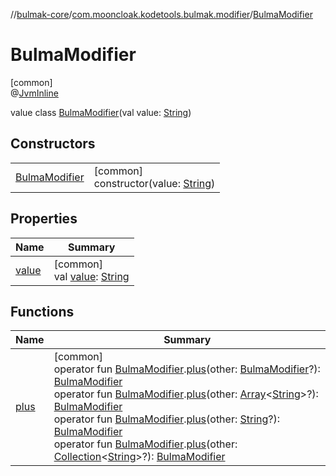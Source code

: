 //[bulmak-core](../../../index.md)/[com.mooncloak.kodetools.bulmak.modifier](../index.md)/[BulmaModifier](index.md)

# BulmaModifier

[common]\
@[JvmInline](https://kotlinlang.org/api/core/kotlin-stdlib/kotlin.jvm/-jvm-inline/index.html)

value class [BulmaModifier](index.md)(val value: [String](https://kotlinlang.org/api/core/kotlin-stdlib/kotlin/-string/index.html))

## Constructors

| | |
|---|---|
| [BulmaModifier](-bulma-modifier.md) | [common]<br>constructor(value: [String](https://kotlinlang.org/api/core/kotlin-stdlib/kotlin/-string/index.html)) |

## Properties

| Name | Summary |
|---|---|
| [value](value.md) | [common]<br>val [value](value.md): [String](https://kotlinlang.org/api/core/kotlin-stdlib/kotlin/-string/index.html) |

## Functions

| Name | Summary |
|---|---|
| [plus](../plus.md) | [common]<br>operator fun [BulmaModifier](index.md).[plus](../plus.md)(other: [BulmaModifier](index.md)?): [BulmaModifier](index.md)<br>operator fun [BulmaModifier](index.md).[plus](../plus.md)(other: [Array](https://kotlinlang.org/api/core/kotlin-stdlib/kotlin/-array/index.html)&lt;[String](https://kotlinlang.org/api/core/kotlin-stdlib/kotlin/-string/index.html)&gt;?): [BulmaModifier](index.md)<br>operator fun [BulmaModifier](index.md).[plus](../plus.md)(other: [String](https://kotlinlang.org/api/core/kotlin-stdlib/kotlin/-string/index.html)?): [BulmaModifier](index.md)<br>operator fun [BulmaModifier](index.md).[plus](../plus.md)(other: [Collection](https://kotlinlang.org/api/core/kotlin-stdlib/kotlin.collections/-collection/index.html)&lt;[String](https://kotlinlang.org/api/core/kotlin-stdlib/kotlin/-string/index.html)&gt;?): [BulmaModifier](index.md) |
